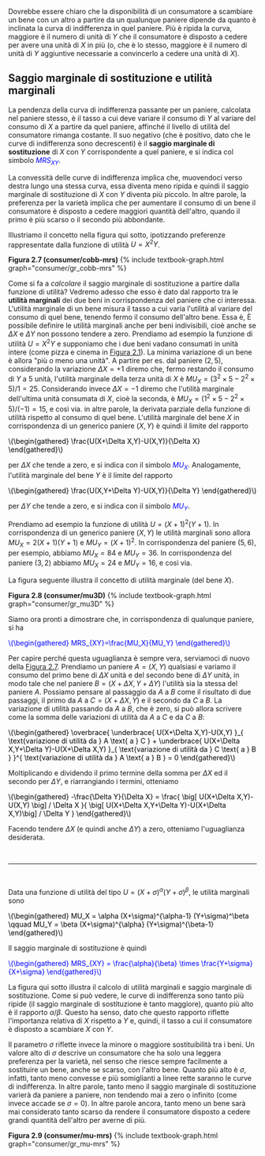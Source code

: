 


Dovrebbe essere chiaro che la disponibilità di un consumatore a scambiare un bene con un altro a partire da un qualunque paniere dipende da quanto è inclinata la curva di indifferenza in quel paniere. Più è ripida la curva, maggiore è il numero di unità di $Y$ che il consumatore è disposto a cedere per avere una unità di $X$ in più (o, che è lo stesso, maggiore è il numero di unità di $Y$ aggiuntive necessarie a convincerlo a cedere una unità di $X$).





<h2 id="SUBSEC_MRS">Saggio marginale di sostituzione e utilità marginali</h2>

La pendenza della curva di indifferenza passante per un paniere, calcolata nel paniere stesso, è il tasso a cui deve variare il consumo di $Y$ al variare del consumo di $X$ a partire da quel paniere, affinché il livello di utilità del consumatore rimanga costante. Il suo negativo (che è positivo, dato che le curve di indifferenza sono decrescenti) è il <b>saggio marginale di sostituzione</b> di $X$ con $Y$ corrispondente a quel paniere, e si indica col simbolo <span style="color: Blue;">$MRS_{XY}$</span>.

La convessità delle curve di indifferenza implica che, muovendoci verso destra lungo una stessa curva, essa diventa meno ripida e quindi il saggio marginale di sostituzione di $X$ con $Y$ diventa più piccolo. In altre parole, la preferenza per la varietà implica che per aumentare il consumo di un bene il consumatore è disposto a cedere maggiori quantità dell'altro, quando il primo è più scarso o il secondo più abbondante. 

Illustriamo il concetto nella figura qui sotto, ipotizzando preferenze rappresentate dalla funzione di utilità $U=X^2Y$.

<a id="gr_consumer/cobb-mrs"><strong>Figura 2.7 (consumer/cobb-mrs)</strong></a>
{% include textbook-graph.html graph="consumer/gr_cobb-mrs" %}

Come si fa a <i>calcolare</i> il saggio marginale di sostituzione a partire dalla funzione di utilità? Vedremo adesso che esso è dato dal rapporto tra le <b>utilità marginali</b> dei due beni in corrispondenza del paniere che ci interessa. L'utilità marginale di un bene misura il tasso a cui varia l'utilità al variare del consumo di quel bene, tenendo fermo il consumo dell'altro bene. Essa è,
<span class="marginnote">
È possibile definire le utilità marginali anche per beni indivisibili, cioè anche se $\Delta X$ e $\Delta Y$ non possono tendere a zero. Prendiamo ad esempio la funzione di utilità $U=X^2Y$ e supponiamo che i due beni vadano consumati in unità intere (come pizza e cinema in <a href="{{ site.baseurl }}/it/I/2/1#gr_consumer/discrete-pref">Figura 2.1</a>). La minima variazione di un bene è allora "più o meno una unità". A partire per es. dal paniere $(2,5)$, considerando la variazione $\Delta X=+1$ diremo che, fermo restando il consumo di $Y$ a $5$ unità, l'utilità marginale della terza unità di $X$ è $MU_X=(3^2\times 5-2^2\times 5)/1=25$. Considerando invece $\Delta X=-1$ diremo che l'utilità marginale dell'ultima unità consumata di $X$, cioè la seconda, è $MU_X=(1^2\times 5-2^2\times 5)/(-1)=15$, e così via.
</span>
in altre parole, la derivata parziale della funzione di utilità rispetto al consumo di quel bene. L'utilità marginale del bene $X$ in corrispondenza di un generico paniere $(X,Y)$ è quindi il limite del rapporto

<p><span style="color: Black;">
\(\begin{gathered}
\frac{U(X+\Delta X,Y)-U(X,Y)}{\Delta X}
\end{gathered}\)
</span></p>

per $\Delta X$ che tende a zero, e si indica con il simbolo <span style="color: Blue;">$MU_{X}$</span>. Analogamente, l'utilità marginale del bene $Y$ è il limite del rapporto

<p><span style="color: Black;">
\(\begin{gathered}
\frac{U(X,Y+\Delta Y)-U(X,Y)}{\Delta Y}
\end{gathered}\)
</span></p>

per $\Delta Y$ che tende a zero, e si indica con il simbolo <span style="color: Blue;">$MU_{Y}$</span>.

Prendiamo ad esempio la funzione di utilità $U=(X+1)^2(Y+1)$. In corrispondenza di un generico paniere $(X,Y)$ le utilità marginali sono allora $MU_X=2(X+1)(Y+1)$ e $MU_Y=(X+1)^2$. In corrispondenza del paniere $(5,6)$, per esempio, abbiamo $MU_X=84$ e $MU_Y=36$. In corrispondenza del paniere $(3,2)$ abbiamo $MU_X=24$ e $MU_Y=16$, e così via.

La figura seguente illustra il concetto di utilità marginale (del bene $X$).

<a id="gr_consumer/mu3D"><strong>Figura 2.8 (consumer/mu3D)</strong></a>
{% include textbook-graph.html graph="consumer/gr_mu3D" %}

Siamo ora pronti a dimostrare che, in corrispondenza di qualunque paniere, si ha

<p><span style="color: Blue;">
\(\begin{gathered}
MRS_{XY}=\frac{MU_X}{MU_Y}
\end{gathered}\)
</span></p>

Per capire perché questa uguaglianza è sempre vera, serviamoci di nuovo della <a href="{{ site.baseurl }}/it/I/2/2#gr_consumer/cobb-mrs">Figura 2.7</a>. Prendiamo un paniere $A=(X,Y)$ qualsiasi e variamo il consumo del primo bene di $\Delta X$ unità e del secondo bene di $\Delta Y$ unità, in modo tale che nel paniere $B=(X+\Delta X,Y+\Delta Y)$ l'utilità sia la stessa del paniere $A$. Possiamo pensare al passaggio da $A$ a $B$ come il risultato di due passaggi, il primo da $A$ a $C=(X+\Delta X,Y)$ e il secondo da $C$ a $B$. La variazione di utilità passando da $A$ a $B$, che è zero, si può allora scrivere come la somma delle variazioni di utilità da $A$ a $C$ e da $C$ a $B$:

<p><span style="color: Black;">
\(\begin{gathered}
\overbrace{
\underbrace{ U(X+\Delta X,Y)-U(X,Y) }_{ \text{variazione di utilità da } A \text{ a } C }
+
\underbrace{ U(X+\Delta X,Y+\Delta Y)-U(X+\Delta X,Y) }_{ \text{variazione di utilità da } C \text{ a } B }
}^{ \text{variazione di utilità da } A \text{ a } B }
=
0
\end{gathered}\)
</span></p>

Moltiplicando e dividendo il primo termine della somma per $\Delta X$ ed il secondo per $\Delta Y$, e riarrangiando i termini, otteniamo

<p><span style="color: Black;">
\(\begin{gathered}
-\frac{\Delta Y}{\Delta X}
=
\frac{ \big[ U(X+\Delta X,Y)-U(X,Y) \big] / \Delta X }{ \big[ U(X+\Delta X,Y+\Delta Y)-U(X+\Delta X,Y)\big] / \Delta Y }
\end{gathered}\)
</span></p>

Facendo tendere $\Delta X$ (e quindi anche $\Delta Y$) a zero, otteniamo l'uguaglianza desiderata. 





<br>

<hr>

<br>




Data una funzione di utilità del tipo $U=(X+\sigma)^\alpha (Y+\sigma)^\beta$, le utilità marginali sono

<p>
  <span style="color: Black;">
\(\begin{gathered}
MU_X
=
\alpha (X+\sigma)^{\alpha-1} (Y+\sigma)^\beta
\qquad
MU_Y
=
\beta (X+\sigma)^{\alpha} (Y+\sigma)^{\beta-1}
\end{gathered}\)
  </span>
</p>

Il saggio marginale di sostituzione è quindi

<p>
  <span style="color: Blue;">
\(\begin{gathered}
MRS_{XY}
=
\frac{\alpha}{\beta} \times \frac{Y+\sigma}{X+\sigma}
\end{gathered}\)
  </span>
</p>


La figura qui sotto illustra il calcolo di utilità marginali e saggio marginale di sostituzione. Come si può vedere, le curve di indifferenza sono tanto più ripide (il saggio marginale di sostituzione è tanto maggiore), quanto più alto è il rapporto $\alpha/\beta$. Questo ha senso, dato che questo rapporto riflette l'importanza relativa di $X$ rispetto a $Y$ e, quindi, il tasso a cui il consumatore è disposto a scambiare $X$ con $Y$.

Il parametro $\sigma$ riflette invece la minore o maggiore sostituibilità tra i beni. Un valore alto di $\sigma$ descrive un consumatore che ha solo una leggera preferenza per la varietà, nel senso che riesce sempre facilmente a sostituire un bene, anche se scarso, con l'altro bene. Quanto più alto è $\sigma$, infatti, tanto meno convesse e più somiglianti a linee rette saranno le curve di indifferenza. In altre parole, tanto meno il saggio marginale di sostituzione varierà da paniere a paniere, non tendendo mai a zero o infinito (come invece accade se $\sigma=0$). In altre parole ancora, tanto meno un bene sarà mai considerato tanto scarso da rendere il consumatore disposto a cedere grandi quantità dell'altro per averne di più.


<a id="gr_consumer/mu-mrs"><strong>Figura 2.9 (consumer/mu-mrs)</strong></a>
{% include textbook-graph.html graph="consumer/gr_mu-mrs" %}






















